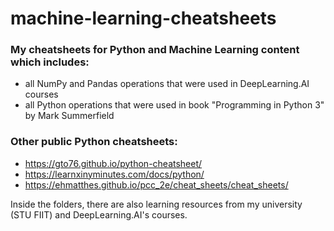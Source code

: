 # machine-learning-cheatsheets

### My cheatsheets for Python and Machine Learning content which includes:
 - all NumPy and Pandas operations that were used in DeepLearning.AI courses
 - all Python operations that were used in book "Programming in Python 3" by Mark Summerfield

### Other public Python cheatsheets:
 - https://gto76.github.io/python-cheatsheet/
 - https://learnxinyminutes.com/docs/python/
 - https://ehmatthes.github.io/pcc_2e/cheat_sheets/cheat_sheets/

Inside the folders, there are also learning resources from my university (STU FIIT) and DeepLearning.AI's courses.
